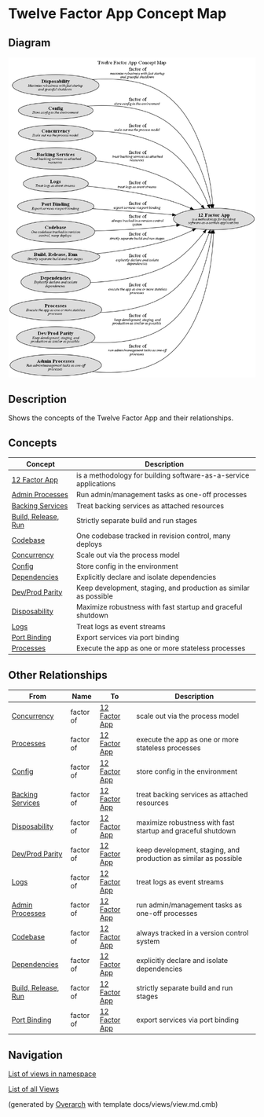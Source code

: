 # Twelve Factor App Concept Map

## Diagram
![Twelve Factor App Concept Map](../../software-development/twelve-factor-app/concept-view.png)

## Description
Shows the concepts of the Twelve Factor App and their relationships.

## Concepts
| Concept | Description |
|---|---|
| [12 Factor App](../../software-development/twelve-factor-app/twelve-factor-app.md)| is a methodology for building software-as-a-service applications |
| [Admin Processes](../../software-development/twelve-factor-app/admin-processes.md)| Run admin/management tasks as one-off processes |
| [Backing Services](../../software-development/twelve-factor-app/backing-services.md)| Treat backing services as attached resources |
| [Build, Release, Run](../../software-development/twelve-factor-app/build-release-run.md)| Strictly separate build and run stages |
| [Codebase](../../software-development/twelve-factor-app/codebase.md)| One codebase tracked in revision control, many deploys |
| [Concurrency](../../software-development/twelve-factor-app/concurrency.md)| Scale out via the process model |
| [Config](../../software-development/twelve-factor-app/config.md)| Store config in the environment |
| [Dependencies](../../software-development/twelve-factor-app/dependencies.md)| Explicitly declare and isolate dependencies |
| [Dev/Prod Parity](../../software-development/twelve-factor-app/dev-prod-parity.md)| Keep development, staging, and production as similar as possible |
| [Disposability](../../software-development/twelve-factor-app/disposability.md)| Maximize robustness with fast startup and graceful shutdown |
| [Logs](../../software-development/twelve-factor-app/logs.md)| Treat logs as event streams |
| [Port Binding](../../software-development/twelve-factor-app/port-binding.md)| Export services via port binding |
| [Processes](../../software-development/twelve-factor-app/processes.md)| Execute the app as one or more stateless processes |

## Other Relationships
| From | Name | To | Description |
|---|---|---|---|
| [Concurrency](../../software-development/twelve-factor-app/concurrency.md) | factor of | [12 Factor App](../../software-development/twelve-factor-app/twelve-factor-app.md) | scale out via the process model |
| [Processes](../../software-development/twelve-factor-app/processes.md) | factor of | [12 Factor App](../../software-development/twelve-factor-app/twelve-factor-app.md) | execute the app as one or more stateless processes |
| [Config](../../software-development/twelve-factor-app/config.md) | factor of | [12 Factor App](../../software-development/twelve-factor-app/twelve-factor-app.md) | store config in the environment |
| [Backing Services](../../software-development/twelve-factor-app/backing-services.md) | factor of | [12 Factor App](../../software-development/twelve-factor-app/twelve-factor-app.md) | treat backing services as attached resources |
| [Disposability](../../software-development/twelve-factor-app/disposability.md) | factor of | [12 Factor App](../../software-development/twelve-factor-app/twelve-factor-app.md) | maximize robustness with fast startup and graceful shutdown |
| [Dev/Prod Parity](../../software-development/twelve-factor-app/dev-prod-parity.md) | factor of | [12 Factor App](../../software-development/twelve-factor-app/twelve-factor-app.md) | keep development, staging, and production as similar as possible |
| [Logs](../../software-development/twelve-factor-app/logs.md) | factor of | [12 Factor App](../../software-development/twelve-factor-app/twelve-factor-app.md) | treat logs as event streams |
| [Admin Processes](../../software-development/twelve-factor-app/admin-processes.md) | factor of | [12 Factor App](../../software-development/twelve-factor-app/twelve-factor-app.md) | run admin/management tasks as one-off processes |
| [Codebase](../../software-development/twelve-factor-app/codebase.md) | factor of | [12 Factor App](../../software-development/twelve-factor-app/twelve-factor-app.md) | always tracked in a version control system |
| [Dependencies](../../software-development/twelve-factor-app/dependencies.md) | factor of | [12 Factor App](../../software-development/twelve-factor-app/twelve-factor-app.md) | explicitly declare and isolate dependencies |
| [Build, Release, Run](../../software-development/twelve-factor-app/build-release-run.md) | factor of | [12 Factor App](../../software-development/twelve-factor-app/twelve-factor-app.md) | strictly separate build and run stages |
| [Port Binding](../../software-development/twelve-factor-app/port-binding.md) | factor of | [12 Factor App](../../software-development/twelve-factor-app/twelve-factor-app.md) | export services via port binding |

## Navigation
[List of views in namespace](./views-in-namespace.md)

[List of all Views](../../views.md)


(generated by [Overarch](https://github.com/soulspace-org/overarch) with template docs/views/view.md.cmb)

